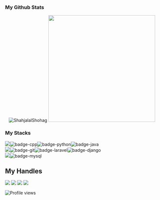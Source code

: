 ### My Github Stats
<p align="center"> <img src="https://github-readme-stats.vercel.app/api?username=ShahjalalShohag&show_icons=true&count_private=true&theme=dark" alt="ShahjalalShohag" />
 <a href="#"><img src="https://github-readme-stats.vercel.app/api?username=ShahjalalShohag&show_icons=true&count_private=true&theme=dark" width="350"></a>

### My Stacks
<img src="https://img.shields.io/badge/Languages-black?style=for-the-badge&logo=plex&logoColor=FFFFFF">![badge-cpp](https://img.shields.io/badge/c%2B%2B-black?style=for-the-badge&logo=c%2B%2B&logoColor=79740e&labelColor=050303)![badge-python](https://img.shields.io/badge/python-black?style=for-the-badge&logo=python&logoColor=79740e&labelColor=050303)![badge-java](https://img.shields.io/badge/java-black?style=for-the-badge&logo=java&logoColor=79740e&labelColor=050303) <br/>
<img src="https://img.shields.io/badge/Frameworks-black?style=for-the-badge&logo=IPFS&logoColor=FFFFFF">![badge-git](https://img.shields.io/badge/git-black?style=for-the-badge&logo=git&logoColor=79740e&labelColor=050303)![badge-laravel](https://img.shields.io/badge/laravel-black?style=for-the-badge&logo=laravel&logoColor=79740e&labelColor=050303)![badge-django](https://img.shields.io/badge/django-black?style=for-the-badge&logo=django&logoColor=79740e&labelColor=050303) <br/>
<img src="https://img.shields.io/badge/Database-black?style=for-the-badge&logo=Redis&logoColor=FFFFFF">![badge-mysql](https://img.shields.io/badge/mysql-black?style=for-the-badge&logo=mysql&logoColor=79740e&labelColor=050303)

## My Handles
 [<img src="https://img.shields.io/badge/ShahjalalShohag-black?style=for-the-badge&logo=linkedin&logoColor=white">](https://www.linkedin.com/in/shahjalal-shohag-394332156/)
 [<img src="https://img.shields.io/badge/ShahjalalShohag-black?style=for-the-badge&logo=SVG&logoColor=79740e">](https://profile-summary-for-github.com/user/ShahjalalShohag) 
 [<img src="https://img.shields.io/badge/YouKn0wWho-black?style=for-the-badge&logo=SVG&logoColor=79740e">](https://codeforces.com/profile/YouKn0wWho) 
 [<img src="https://img.shields.io/badge/sjshohag-black?style=for-the-badge&logo=SVG&logoColor=79740e">](https://www.codechef.com/users/sjshohag) 

![Profile views](https://gpvc.arturio.dev/ShahjalalShohag)
